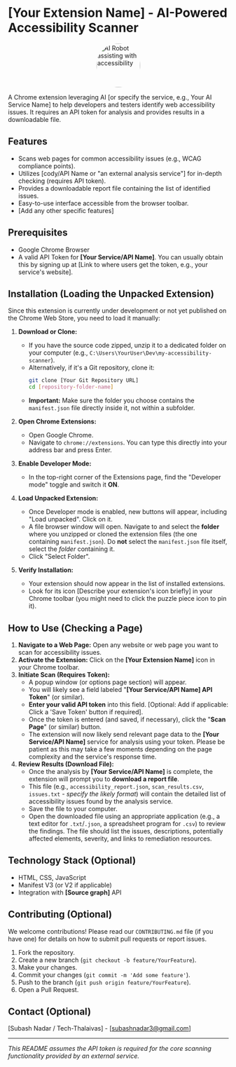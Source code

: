 # [Your Extension Name] - AI-Powered Accessibility Scanner

<img src="https://imgs.search.brave.com/03H_FrMTXV6Z4anOES3P8WTulnDxCx5poUiQHtBo1Ik/rs:fit:500:0:0:0/g:ce/aHR0cHM6Ly90My5m/dGNkbi5uZXQvanBn/LzA1LzQxLzI4LzUy/LzM2MF9GXzU0MTI4/NTIwN19teFZGdGpz/U0FUTldZUFZwOFgz/TWRZNGd4dTNlWHcz/TS5qcGc"
     alt="AI Robot assisting with accessibility"
     style="width: 100px; height: 100px; border-radius: 50%; object-fit: cover; display: block; margin-left: auto; margin-right: auto;">
<!-- TODO: Replace the placeholder image URL above with a real one -->

A Chrome extension leveraging AI [or specify the service, e.g., Your AI Service Name] to help developers and testers identify web accessibility issues. It requires an API token for analysis and provides results in a downloadable file.

## Features

*   Scans web pages for common accessibility issues (e.g., WCAG compliance points).
*   Utilizes [cody/API Name or "an external analysis service"] for in-depth checking (requires API token).
*   Provides a downloadable report file containing the list of identified issues.
*   Easy-to-use interface accessible from the browser toolbar.
*   [Add any other specific features]

## Prerequisites

*   Google Chrome Browser
*   A valid API Token for **[Your Service/API Name]**. You can usually obtain this by signing up at [Link to where users get the token, e.g., your service's website].

## Installation (Loading the Unpacked Extension)

Since this extension is currently under development or not yet published on the Chrome Web Store, you need to load it manually:

1.  **Download or Clone:**
    *   If you have the source code zipped, unzip it to a dedicated folder on your computer (e.g., `C:\Users\YourUser\Dev\my-accessibility-scanner`).
    *   Alternatively, if it's a Git repository, clone it:
        ```bash
        git clone [Your Git Repository URL]
        cd [repository-folder-name]
        ```
    *   **Important:** Make sure the folder you choose contains the `manifest.json` file directly inside it, not within a subfolder.

2.  **Open Chrome Extensions:**
    *   Open Google Chrome.
    *   Navigate to `chrome://extensions`. You can type this directly into your address bar and press Enter.

3.  **Enable Developer Mode:**
    *   In the top-right corner of the Extensions page, find the "Developer mode" toggle and switch it **ON**.

4.  **Load Unpacked Extension:**
    *   Once Developer mode is enabled, new buttons will appear, including "Load unpacked". Click on it.
    *   A file browser window will open. Navigate to and select the **folder** where you unzipped or cloned the extension files (the one containing `manifest.json`). Do **not** select the `manifest.json` file itself, select the *folder* containing it.
    *   Click "Select Folder".

5.  **Verify Installation:**
    *   Your extension should now appear in the list of installed extensions.
    *   Look for its icon [Describe your extension's icon briefly] in your Chrome toolbar (you might need to click the puzzle piece icon to pin it).

## How to Use (Checking a Page)

1.  **Navigate to a Web Page:** Open any website or web page you want to scan for accessibility issues.
2.  **Activate the Extension:** Click on the **[Your Extension Name]** icon in your Chrome toolbar.
3.  **Initiate Scan (Requires Token):**
    *   A popup window (or options page section) will appear.
    *   You will likely see a field labeled "**[Your Service/API Name] API Token**" (or similar).
    *   **Enter your valid API token** into this field. [Optional: Add if applicable: Click a 'Save Token' button if required].
    *   Once the token is entered (and saved, if necessary), click the "**Scan Page**" (or similar) button.
    *   The extension will now likely send relevant page data to the **[Your Service/API Name]** service for analysis using your token. Please be patient as this may take a few moments depending on the page complexity and the service's response time.
4.  **Review Results (Download File):**
    *   Once the analysis by **[Your Service/API Name]** is complete, the extension will prompt you to **download a report file**.
    *   This file (e.g., `accessibility_report.json`, `scan_results.csv`, `issues.txt` - *specify the likely format*) will contain the detailed list of accessibility issues found by the analysis service.
    *   Save the file to your computer.
    *   Open the downloaded file using an appropriate application (e.g., a text editor for `.txt`/`.json`, a spreadsheet program for `.csv`) to review the findings. The file should list the issues, descriptions, potentially affected elements, severity, and links to remediation resources.

## Technology Stack (Optional)

*   HTML, CSS, JavaScript
*   Manifest V3 (or V2 if applicable)
*   Integration with **[Source graph]** API

## Contributing (Optional)

We welcome contributions! Please read our `CONTRIBUTING.md` file (if you have one) for details on how to submit pull requests or report issues.

1.  Fork the repository.
2.  Create a new branch (`git checkout -b feature/YourFeature`).
3.  Make your changes.
4.  Commit your changes (`git commit -m 'Add some feature'`).
5.  Push to the branch (`git push origin feature/YourFeature`).
6.  Open a Pull Request.

## Contact (Optional)

[Subash Nadar / Tech-Thalaivas] - [subashnadar3@gmail.com]

---

*This README assumes the API token is required for the core scanning functionality provided by an external service.*
